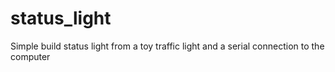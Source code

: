 # status_light
Simple build status light from a toy traffic light and a serial connection to the computer
